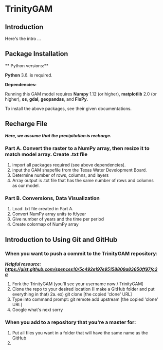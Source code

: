 # TrinityGAM

## Introduction

Here's the intro ...

## Package Installation

** Python versions:**

 **Python** 3.6. is required.

**Dependencies:**

Running this GAM model requires **Numpy** 1.12 (or higher), **matplotlib** 2.0 (or higher), **os**, **gdal**, **geopandas**, and **FloPy**.


To install the above packages, see their given documentations.

## Recharge File

***Here, we assume that the precipitation is recharge.***

### Part A. Convert the raster to a NumPy array, then resize it to match model array.  Create .txt file 

1. import all packages required (see above dependencies).
2. input the GAM shapefile from the Texas Water Development Board.
3. Determine number of rows, columns, and layers
4. Array output is .txt file that has the same number of rows and columns as our model.

### Part B. Conversions, Data Visualization

1. Load .txt file created in Part A.
2. Convert NumPy array units to ft/year
3. Give number of years and the time per period
4. Create colormap of NumPy array

## Introduction to Using Git and GitHub

### When you want to push a commit to the TrinityGAM repository:
*****Helpful resource: https://gist.github.com/spences10/5c492e197e95158809a83650ff97fc3a*****

1. Fork the TrinityGAM (you'll see your username now / TrinityGAM)
2. Clone the repo to your desired location (I make a GitHub folder and put everything in that)
2a. ex) git clone [the copied 'clone' URL]
3. Type into command prompt: git remote add upstream [the copied 'clone' URL]
4. Google what's next sorry

### When you add to a repository that you're a master for:

1. Put all files you want in a folder that will have the same name as the GitHub 
2. 

	
